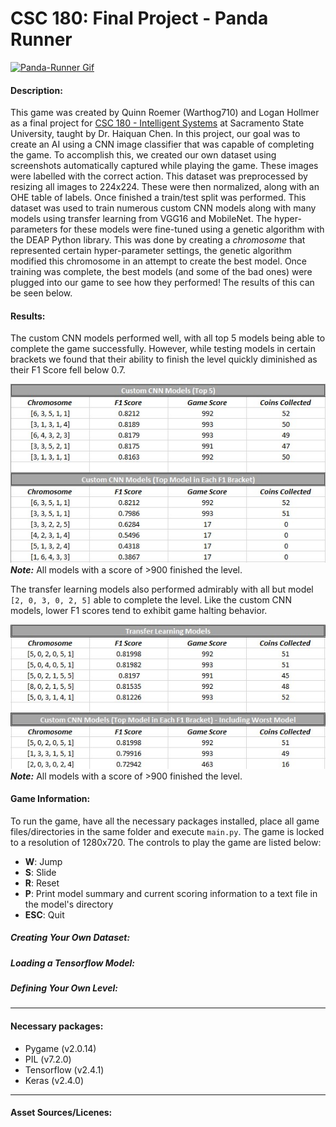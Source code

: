 # CSC 180: Final Project - Panda Runner

[![Panda-Runner Gif](https://s3.gifyu.com/images/Panda-Runner---AI-Run-3.38x-Speed.gif)](https://gifyu.com/image/tOzt)

#### Description:
This game was created by Quinn Roemer (Warthog710) and Logan Hollmer as a final project for <u>CSC 180 - Intelligent Systems</u> at Sacramento State University, taught by Dr. Haiquan Chen. In this project, our goal was to create an AI using a CNN image classifier that was capable of completing the game. To accomplish this, we created our own dataset using screenshots automatically captured while playing the game. These images were labelled with the correct action. This dataset was preprocessed by resizing all images to 224x224. These were then normalized, along with an OHE table of labels. Once finished a train/test split was performed. This dataset was used to train numerous custom CNN models along with many models using transfer learning from VGG16 and MobileNet. The hyper-parameters for these models were fine-tuned using a genetic algorithm with the DEAP Python library. This was done by creating a *chromosome* that represented certain hyper-parameter settings, the genetic algorithm modified this chromosome in an attempt to create the best model. Once training was complete, the best models (and some of the bad ones) were plugged into our game to see how they performed! The results of this can be seen below.
#### Results:
The custom CNN models performed well, with all top 5 models being able to complete the game successfully. However, while testing models in certain brackets we found that their ability to finish the level quickly diminished as their F1 Score fell below 0.7.  

![Custom CNN Performance Table](./images/custom_cnn_table.jpg?raw=true "Custom CNN Performance Table")<br>
***Note:*** All models with a score of >900 finished the level.

The transfer learning models also performed admirably with all but model ``[2, 0, 3, 0, 2, 5]`` able to complete the level. Like the custom CNN models, lower F1 scores tend to exhibit game halting behavior.

![Transfer Learning Performance Table](./images/transfer_learning_table.jpg?raw=true "Transfer Learning Performance Table")<br>
***Note:*** All models with a score of >900 finished the level.
#### Game Information:
To run the game, have all the necessary packages installed, place all game files/directories in the same folder and execute ``main.py``. The game is locked to a resolution of 1280x720. The controls to play the game are listed below:
* **W**: Jump
* **S**: Slide
* **R**: Reset
* **P**: Print model summary and current scoring information to a text file in the model's directory
* **ESC**: Quit

##### Creating Your Own Dataset:

##### Loading a Tensorflow Model:

##### Defining Your Own Level:

<hr>

#### Necessary packages:
* Pygame (v2.0.14)
* PIL (v7.2.0)
* Tensorflow (v2.4.1)
* Keras (v2.4.0)

<hr>

#### Asset Sources/Licenes:
